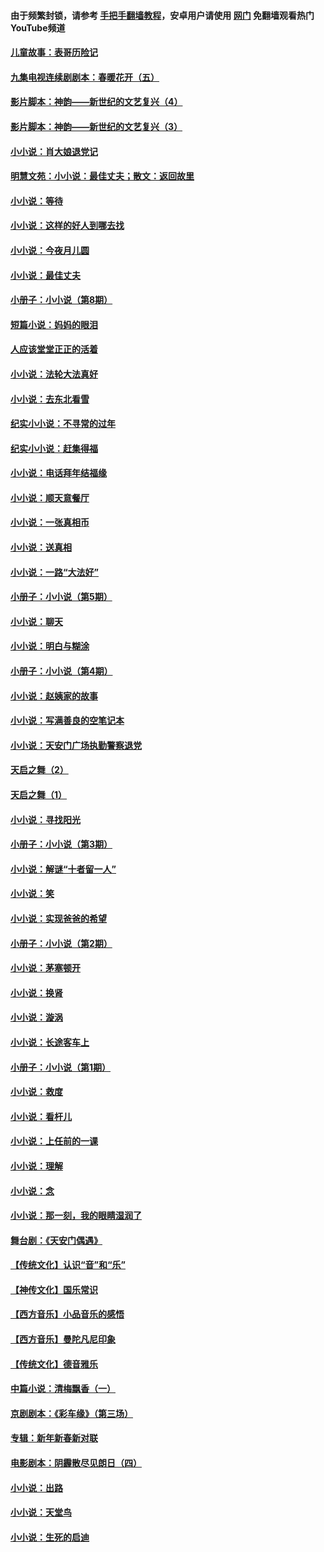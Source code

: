 #### 由于频繁封锁，请参考 [手把手翻墙教程](https://github.com/gfw-breaker/guides/wiki/)，安卓用户请使用 [网门](https://github.com/gfw-breaker/nogfw/blob/master/dl.md?t=05281401) 免翻墙观看热门YouTube频道 

#### [儿童故事：表哥历险记](../pages/328/383535.md?t=05281401) 

#### [九集电视连续剧剧本：春暖花开（五）](../pages/328/275919.md?t=05281401) 

#### [影片脚本：神韵——新世纪的文艺复兴（4）](../pages/328/266089.md?t=05281401) 

#### [影片脚本：神韵——新世纪的文艺复兴（3）](../pages/328/266087.md?t=05281401) 

#### [小小说：肖大娘退党记](../pages/328/239807.md?t=05281401) 

#### [明慧文苑：小小说：最佳丈夫；散文：返回故里](../pages/328/3439.md?t=05281401) 

#### [小小说：等待](../pages/328/223927.md?t=05281401) 

#### [小小说：这样的好人到哪去找](../pages/328/209396.md?t=05281401) 

#### [小小说：今夜月儿圆](../pages/328/193588.md?t=05281401) 

#### [小小说：最佳丈夫](../pages/328/190938.md?t=05281401) 

#### [小册子：小小说（第8期）](../pages/328/188202.md?t=05281401) 

#### [短篇小说：妈妈的眼泪](../pages/328/187712.md?t=05281401) 

#### [人应该堂堂正正的活着](../pages/328/182430.md?t=05281401) 

#### [小小说：法轮大法真好](../pages/328/174669.md?t=05281401) 

#### [小小说：去东北看雪](../pages/328/173882.md?t=05281401) 

#### [纪实小小说：不寻常的过年](../pages/328/173187.md?t=05281401) 

#### [纪实小小说：赶集得福](../pages/328/172652.md?t=05281401) 

#### [小小说：电话拜年结福缘](../pages/328/172533.md?t=05281401) 

#### [小小说：顺天意餐厅](../pages/328/170182.md?t=05281401) 

#### [小小说：一张真相币](../pages/328/169410.md?t=05281401) 

#### [小小说：送真相](../pages/328/166713.md?t=05281401) 

#### [小小说：一路“大法好”](../pages/328/162016.md?t=05281401) 

#### [小册子：小小说（第5期）](../pages/328/161131.md?t=05281401) 

#### [小小说：聊天](../pages/328/159640.md?t=05281401) 

#### [小小说：明白与糊涂](../pages/328/158101.md?t=05281401) 

#### [小册子：小小说（第4期）](../pages/328/158006.md?t=05281401) 

#### [小小说：赵姨家的故事](../pages/328/157843.md?t=05281401) 

#### [小小说：写满善良的空笔记本](../pages/328/157382.md?t=05281401) 

#### [小小说：天安门广场执勤警察退党](../pages/328/156982.md?t=05281401) 

#### [天启之舞（2）](../pages/328/153440.md?t=05281401) 

#### [天启之舞（1）](../pages/328/153439.md?t=05281401) 

#### [小小说：寻找阳光](../pages/328/153065.md?t=05281401) 

#### [小册子：小小说（第3期）](../pages/328/151715.md?t=05281401) 

#### [小小说：解谜“十者留一人”](../pages/328/148967.md?t=05281401) 

#### [小小说：笑](../pages/328/148905.md?t=05281401) 

#### [小小说：实现爸爸的希望](../pages/328/148096.md?t=05281401) 

#### [小册子：小小说（第2期）](../pages/328/147214.md?t=05281401) 

#### [小小说：茅塞顿开](../pages/328/147030.md?t=05281401) 

#### [小小说：换肾](../pages/328/146770.md?t=05281401) 

#### [小小说：漩涡](../pages/328/146683.md?t=05281401) 

#### [小小说：长途客车上](../pages/328/145076.md?t=05281401) 

#### [小册子：小小说（第1期）](../pages/328/143963.md?t=05281401) 

#### [小小说：救度](../pages/328/143927.md?t=05281401) 

#### [小小说：看杆儿](../pages/328/142137.md?t=05281401) 

#### [小小说：上任前的一课](../pages/328/140808.md?t=05281401) 

#### [小小说：理解](../pages/328/140476.md?t=05281401) 

#### [小小说：念](../pages/328/139513.md?t=05281401) 

#### [小小说：那一刻，我的眼睛湿润了](../pages/328/138476.md?t=05281401) 

#### [舞台剧：《天安门偶遇》](../pages/328/117155.md?t=05281401) 

#### [【传统文化】认识“音”和“乐”](../pages/328/108667.md?t=05281401) 

#### [【神传文化】国乐常识](../pages/328/104225.md?t=05281401) 

#### [【西方音乐】小品音乐的感悟](../pages/328/102924.md?t=05281401) 

#### [【西方音乐】曼陀凡尼印象](../pages/328/102922.md?t=05281401) 

#### [【传统文化】德音雅乐](../pages/328/102923.md?t=05281401) 

#### [中篇小说：清梅飘香（一）](../pages/328/101058.md?t=05281401) 

#### [京剧剧本：《彩车缘》（第三场）](../pages/328/96434.md?t=05281401) 

#### [专辑：新年新春新对联](../pages/328/94991.md?t=05281401) 

#### [电影剧本：阴霾散尽见朗日（四）](../pages/328/87081.md?t=05281401) 

#### [小小说：出路](../pages/328/84848.md?t=05281401) 

#### [小小说：天堂鸟](../pages/328/83084.md?t=05281401) 

#### [小小说：生死的启迪](../pages/328/70977.md?t=05281401) 

